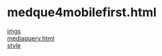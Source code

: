 # medque4mobilefirst.html 
<a href='https://gabrielryanft.github.io/learning/cursoemvideo/htmlecss/css/medque/medque4mobilefirst.html/imgs/' target='_blank' rel='next'>imgs</a><br/>
<a href='https://gabrielryanft.github.io/learning/cursoemvideo/htmlecss/css/medque/medque4mobilefirst.html/mediaquery.html' target='_blank' rel='next'>mediaquery.html</a><br/>
<a href='https://gabrielryanft.github.io/learning/cursoemvideo/htmlecss/css/medque/medque4mobilefirst.html/style/' target='_blank' rel='next'>style</a><br/>
